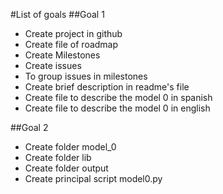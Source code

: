 #List of goals
##Goal 1
* Create project in github
* Create file of roadmap
* Create Milestones
* Create issues
* To group issues in milestones
* Create brief description in readme's file
* Create file to describe the model 0 in spanish
* Create file to describe the model 0 in english


##Goal 2

* Create folder model_0
* Create folder lib
* Create folder output
* Create principal script model0.py
